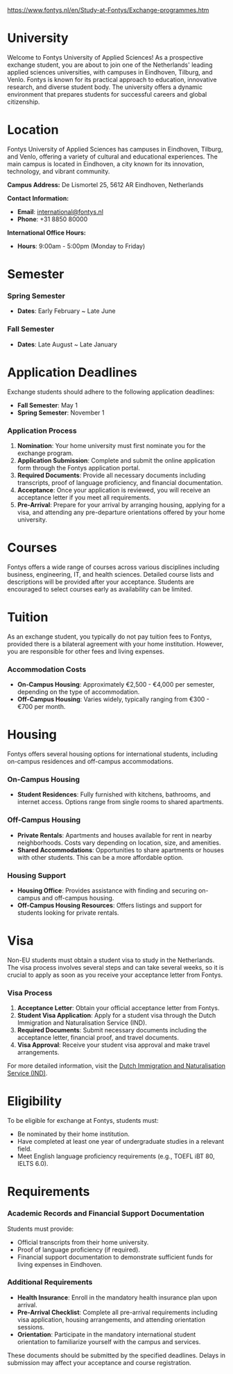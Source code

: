 https://www.fontys.nl/en/Study-at-Fontys/Exchange-programmes.htm

# University

Welcome to Fontys University of Applied Sciences! As a prospective exchange student, you are about to join one of the Netherlands' leading applied sciences universities, with campuses in Eindhoven, Tilburg, and Venlo. Fontys is known for its practical approach to education, innovative research, and diverse student body. The university offers a dynamic environment that prepares students for successful careers and global citizenship.

# Location

Fontys University of Applied Sciences has campuses in Eindhoven, Tilburg, and Venlo, offering a variety of cultural and educational experiences. The main campus is located in Eindhoven, a city known for its innovation, technology, and vibrant community.

**Campus Address:**
De Lismortel 25, 5612 AR Eindhoven, Netherlands

**Contact Information:**

- **Email**: international@fontys.nl
- **Phone**: +31 8850 80000

**International Office Hours:**

- **Hours**: 9:00am - 5:00pm (Monday to Friday)

# Semester

### Spring Semester

- **Dates**: Early February ~ Late June

### Fall Semester

- **Dates**: Late August ~ Late January

# Application Deadlines

Exchange students should adhere to the following application deadlines:

- **Fall Semester**: May 1
- **Spring Semester**: November 1

### Application Process

1. **Nomination**: Your home university must first nominate you for the exchange program.
2. **Application Submission**: Complete and submit the online application form through the Fontys application portal.
3. **Required Documents**: Provide all necessary documents including transcripts, proof of language proficiency, and financial documentation.
4. **Acceptance**: Once your application is reviewed, you will receive an acceptance letter if you meet all requirements.
5. **Pre-Arrival**: Prepare for your arrival by arranging housing, applying for a visa, and attending any pre-departure orientations offered by your home university.

# Courses

Fontys offers a wide range of courses across various disciplines including business, engineering, IT, and health sciences. Detailed course lists and descriptions will be provided after your acceptance. Students are encouraged to select courses early as availability can be limited.

# Tuition

As an exchange student, you typically do not pay tuition fees to Fontys, provided there is a bilateral agreement with your home institution. However, you are responsible for other fees and living expenses.

### Accommodation Costs

- **On-Campus Housing**: Approximately €2,500 - €4,000 per semester, depending on the type of accommodation.
- **Off-Campus Housing**: Varies widely, typically ranging from €300 - €700 per month.

# Housing

Fontys offers several housing options for international students, including on-campus residences and off-campus accommodations.

### On-Campus Housing

- **Student Residences**: Fully furnished with kitchens, bathrooms, and internet access. Options range from single rooms to shared apartments.

### Off-Campus Housing

- **Private Rentals**: Apartments and houses available for rent in nearby neighborhoods. Costs vary depending on location, size, and amenities.
- **Shared Accommodations**: Opportunities to share apartments or houses with other students. This can be a more affordable option.

### Housing Support

- **Housing Office**: Provides assistance with finding and securing on-campus and off-campus housing.
- **Off-Campus Housing Resources**: Offers listings and support for students looking for private rentals.

# Visa

Non-EU students must obtain a student visa to study in the Netherlands. The visa process involves several steps and can take several weeks, so it is crucial to apply as soon as you receive your acceptance letter from Fontys.

### Visa Process

1. **Acceptance Letter**: Obtain your official acceptance letter from Fontys.
2. **Student Visa Application**: Apply for a student visa through the Dutch Immigration and Naturalisation Service (IND).
3. **Required Documents**: Submit necessary documents including the acceptance letter, financial proof, and travel documents.
4. **Visa Approval**: Receive your student visa approval and make travel arrangements.

For more detailed information, visit the [Dutch Immigration and Naturalisation Service (IND)](https://ind.nl/en/education).

# Eligibility

To be eligible for exchange at Fontys, students must:

- Be nominated by their home institution.
- Have completed at least one year of undergraduate studies in a relevant field.
- Meet English language proficiency requirements (e.g., TOEFL iBT 80, IELTS 6.0).

# Requirements

### Academic Records and Financial Support Documentation

Students must provide:

- Official transcripts from their home university.
- Proof of language proficiency (if required).
- Financial support documentation to demonstrate sufficient funds for living expenses in Eindhoven.

### Additional Requirements

- **Health Insurance**: Enroll in the mandatory health insurance plan upon arrival.
- **Pre-Arrival Checklist**: Complete all pre-arrival requirements including visa application, housing arrangements, and attending orientation sessions.
- **Orientation**: Participate in the mandatory international student orientation to familiarize yourself with the campus and services.

These documents should be submitted by the specified deadlines. Delays in submission may affect your acceptance and course registration.

